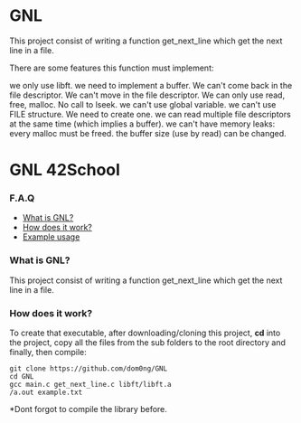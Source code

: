 # GNL

This project consist of writing a function get_next_line which get the next line in a file.

There are some features this function must implement:

we only use libft.
we need to implement a buffer. We can't come back in the file descriptor. We can't move in the file descriptor. We can only use read, free, malloc. No call to lseek.
we can't use global variable.
we can't use FILE structure. We need to create one.
we can read multiple file descriptors at the same time (which implies a buffer).
we can't have memory leaks: every malloc must be freed.
the buffer size (use by read) can be changed.
# GNL 42School

### F.A.Q
* [What is GNL?](#what-is-GNL)
* [How does it work?](#how-does-it-work)
* [Example usage](#example-usage)

### What is GNL?
This project consist of writing a function get_next_line which get the next line in a file.


### How does it work?


To create that executable, after downloading/cloning this project, **cd** into the project, copy all the files from the sub folders to the root directory and finally, then compile: 

	git clone https://github.com/dom0ng/GNL
	cd GNL
	gcc main.c get_next_line.c libft/libft.a
	/a.out example.txt

*Dont forgot to compile the library before.

